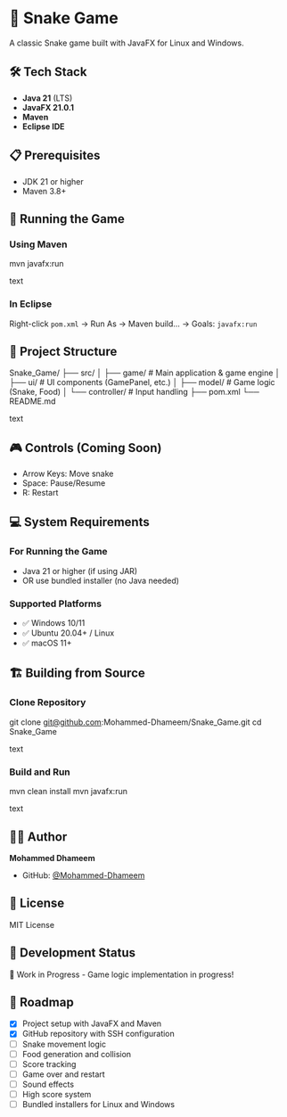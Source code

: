 # 🐍 Snake Game

A classic Snake game built with JavaFX for Linux and Windows.

## 🛠️ Tech Stack
- **Java 21** (LTS)
- **JavaFX 21.0.1**
- **Maven**
- **Eclipse IDE**

## 📋 Prerequisites
- JDK 21 or higher
- Maven 3.8+

## 🚀 Running the Game

### Using Maven
mvn javafx:run

text

### In Eclipse
Right-click `pom.xml` → Run As → Maven build... → Goals: `javafx:run`

## 📁 Project Structure
Snake_Game/
├── src/
│ ├── game/ # Main application & game engine
│ ├── ui/ # UI components (GamePanel, etc.)
│ ├── model/ # Game logic (Snake, Food)
│ └── controller/ # Input handling
├── pom.xml
└── README.md

text

## 🎮 Controls (Coming Soon)
- Arrow Keys: Move snake
- Space: Pause/Resume
- R: Restart

## 💻 System Requirements

### For Running the Game
- Java 21 or higher (if using JAR)
- OR use bundled installer (no Java needed)

### Supported Platforms
- ✅ Windows 10/11
- ✅ Ubuntu 20.04+ / Linux
- ✅ macOS 11+

## 🏗️ Building from Source

### Clone Repository
git clone git@github.com:Mohammed-Dhameem/Snake_Game.git
cd Snake_Game

text

### Build and Run
mvn clean install
mvn javafx:run

text

## 👨‍💻 Author
**Mohammed Dhameem**
- GitHub: [@Mohammed-Dhameem](https://github.com/Mohammed-Dhameem)

## 📝 License
MIT License

## 🔧 Development Status
🚧 Work in Progress - Game logic implementation in progress!

## 🎯 Roadmap
- [x] Project setup with JavaFX and Maven
- [x] GitHub repository with SSH configuration
- [ ] Snake movement logic
- [ ] Food generation and collision
- [ ] Score tracking
- [ ] Game over and restart
- [ ] Sound effects
- [ ] High score system
- [ ] Bundled installers for Linux and Windows
